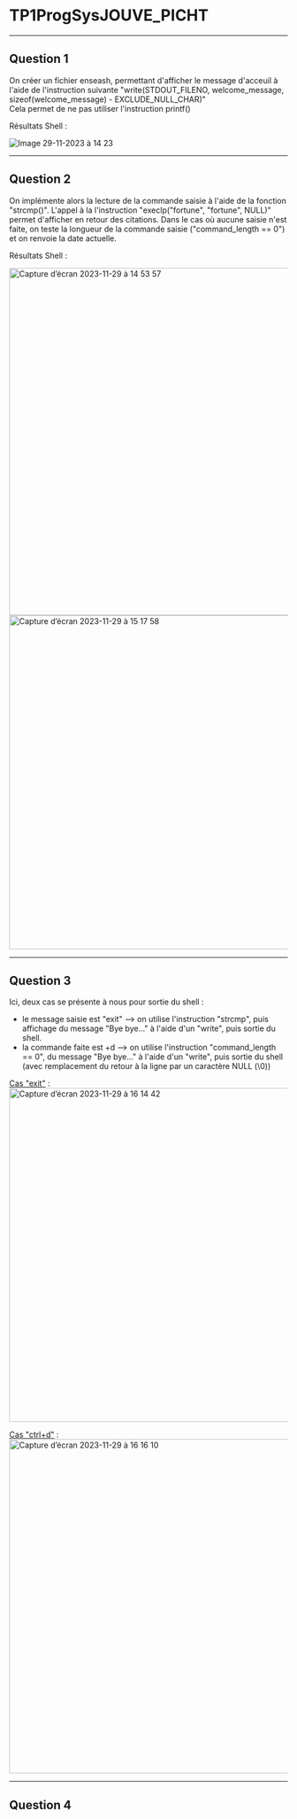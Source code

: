 # TP1ProgSysJOUVE_PICHT

---

## Question 1 

On créer un fichier enseash, permettant d'afficher le message d'acceuil à l'aide de l'instruction suivante "write(STDOUT_FILENO, welcome_message, sizeof(welcome_message) - EXCLUDE_NULL_CHAR)"  
Cela permet de ne pas utiliser l'instruction printf()  

Résultats Shell : 

![Image 29-11-2023 à 14 23](https://github.com/theopicht/TP1ProgSysJOUVE_PICHT/assets/151057454/d149a436-349a-4f75-9dd9-7bcb7e833c4b)  

---

## Question 2

On implémente alors la lecture de la commande saisie à l'aide de la fonction "strcmp()". L'appel à la l'instruction "execlp("fortune", "fortune", NULL)" permet d'afficher en retour des citations. Dans le cas où aucune saisie n'est faite, on teste la longueur de la commande saisie ("command_length == 0") et on renvoie la date actuelle.  

Résultats Shell : 

<img width="627" alt="Capture d’écran 2023-11-29 à 14 53 57" src="https://github.com/theopicht/TP1ProgSysJOUVE_PICHT/assets/151057454/0abc77cb-3bb3-427e-81fc-c6412740bb30">  

<img width="603" alt="Capture d’écran 2023-11-29 à 15 17 58" src="https://github.com/theopicht/TP1ProgSysJOUVE_PICHT/assets/151057454/e2331611-c48f-4f6d-9857-67ed31779b7d">  

---

## Question 3  

Ici, deux cas se présente à nous pour sortie du shell :  
- le message saisie est "exit" --> on utilise l'instruction "strcmp", puis affichage du message "Bye bye..." à l'aide d'un "write", puis sortie du shell.  
- la commande faite est <ctrl>+d --> on utilise l'instruction "command_length == 0", du message "Bye bye..." à l'aide d'un "write", puis sortie du shell (avec remplacement du retour à la ligne par un caractère NULL (\0))  

<ins>Cas "exit"</ins> :
<img width="603" alt="Capture d’écran 2023-11-29 à 16 14 42" src="https://github.com/theopicht/TP1ProgSysJOUVE_PICHT/assets/151057454/57371a03-91b0-44e8-be78-2788d493fce8">

<ins>Cas "ctrl+d"</ins> :
<img width="603" alt="Capture d’écran 2023-11-29 à 16 16 10" src="https://github.com/theopicht/TP1ProgSysJOUVE_PICHT/assets/151057454/d99f57d2-b8eb-4460-b986-62a365f7e2e3">  

---

## Question 4

